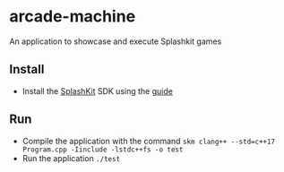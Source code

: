 # arcade-machine
An application to showcase and execute Splashkit games  
## Install
+ Install the [SplashKit](https://splashkit.io) SDK using the [guide](https://splashkit.io/articles/installation/)
## Run
+ Compile the application with the command ```skm clang++ --std=c++17 Program.cpp -Iinclude -lstdc++fs -o test```  
+ Run the application ```./test```
